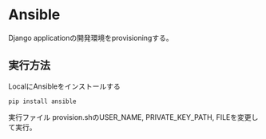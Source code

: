 # Ansible
Django applicationの開発環境をprovisioningする。

## 実行方法
LocalにAnsibleをインストールする

```
pip install ansible
```

実行ファイル
provision.shのUSER_NAME, PRIVATE_KEY_PATH, FILEを変更して実行。
